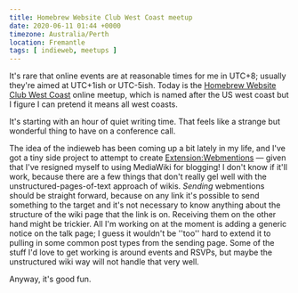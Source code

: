 ```yaml
---
title: Homebrew Website Club West Coast meetup
date: 2020-06-11 01:44 +0000
timezone: Australia/Perth
location: Fremantle
tags: [ indieweb, meetups ]
---
```

It's rare that online events are at reasonable times for me in UTC+8; usually they're aimed at UTC+1ish or UTC-5ish.
Today is the [Homebrew Website Club West Coast](https://events.indieweb.org/2020/06/homebrew-website-club-west-coast-VbBNlcK31DeM) online meetup,
which is named after the US west coast but I figure I can pretend it means all west coasts.

It's starting with an hour of quiet writing time. That feels like a strange but wonderful thing to have on a conference call.

The idea of the indieweb has been coming up a bit lately in my life,
and I've got a tiny side project to attempt to create [Extension:Webmentions](https://www.mediawiki.org/wiki/Extension:Webmentions)
— given that I've resigned myself to using MediaWiki for blogging!
I don't know if it'll work, because there are a few things that don't really gel well with the unstructured-pages-of-text approach of wikis.
*Sending* webmentions should be straight forward, because on any link it's possible to send something to the target
and it's not necessary to know anything about the structure of the wiki page that the link is on.
Receiving them on the other hand might be trickier. All I'm working on at the moment is adding a generic notice on the talk page;
I guess it wouldn't be ''too'' hard to extend it to pulling in some common post types from the sending page.
Some of the stuff I'd love to get working is around events and RSVPs, but maybe the unstructured wiki way will not handle that very well.

Anyway, it's good fun.
